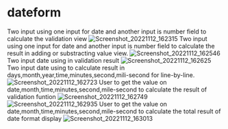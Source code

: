 # dateform
Two input using one input for date and another input is number field to calculate the validation view
![Screenshot_20221112_162315](https://user-images.githubusercontent.com/105193240/201471099-9ab42c76-f448-45c7-a9ca-8f4f901f40f8.png)
Two input using one input for date and another input is number field to calculate the result in adding or substracting value view.
![Screenshot_20221112_162546](https://user-images.githubusercontent.com/105193240/201471375-7d4a082d-4951-4567-b7c1-799ef761ac80.png)
Two input date using in validation result
![Screenshot_20221112_162625](https://user-images.githubusercontent.com/105193240/201471489-291c96b2-e78f-450d-b3c0-c47fd58cae08.png)
Two input date using to calculate result in days,month,year,time,minutes,second,mili-second for line-by-line.
![Screenshot_20221112_162723](https://user-images.githubusercontent.com/105193240/201471810-b5ed7d92-c376-4de3-b094-a1d518704648.png)
User to get the value on date,month,time,minutes,second,mile-second to calculate the result of validation funtion
![Screenshot_20221112_162749](https://user-images.githubusercontent.com/105193240/201471958-4720752a-a8f3-4592-9a18-db3e24aaf21f.png)
![Screenshot_20221112_162935](https://user-images.githubusercontent.com/105193240/201471979-b76062d4-72b5-4514-ae85-e7b33775778d.png)
User to get the value on date,month,time,minutes,second,mile-second to calculate the total result of date format display
![Screenshot_20221112_163013](https://user-images.githubusercontent.com/105193240/201472062-e806dd60-9222-41e4-b912-0bae2f05cebf.png)



